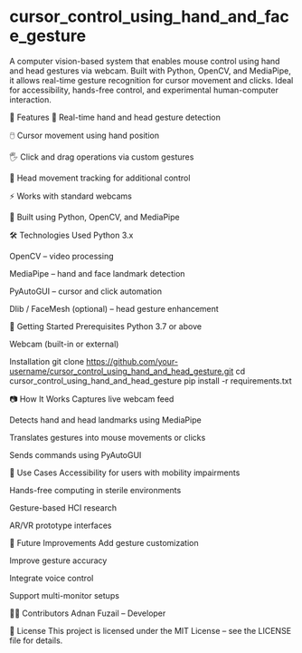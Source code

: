 # cursor_control_using_hand_and_face_gesture
A computer vision-based system that enables mouse control using hand and head gestures via webcam. Built with Python, OpenCV, and MediaPipe, it allows real-time gesture recognition for cursor movement and clicks. Ideal for accessibility, hands-free control, and experimental human-computer interaction.

📌 Features
🎯 Real-time hand and head gesture detection

🖱️ Cursor movement using hand position

🖐️ Click and drag operations via custom gestures

👤 Head movement tracking for additional control

⚡ Works with standard webcams

🧠 Built using Python, OpenCV, and MediaPipe

🛠️ Technologies Used
Python 3.x

OpenCV – video processing

MediaPipe – hand and face landmark detection

PyAutoGUI – cursor and click automation

Dlib / FaceMesh (optional) – head gesture enhancement

🚀 Getting Started
Prerequisites
Python 3.7 or above

Webcam (built-in or external)


Installation
git clone https://github.com/your-username/cursor_control_using_hand_and_head_gesture.git
cd cursor_control_using_hand_and_head_gesture
pip install -r requirements.txt


📷 How It Works
Captures live webcam feed

Detects hand and head landmarks using MediaPipe

Translates gestures into mouse movements or clicks

Sends commands using PyAutoGUI

🎯 Use Cases
Accessibility for users with mobility impairments

Hands-free computing in sterile environments

Gesture-based HCI research

AR/VR prototype interfaces

📖 Future Improvements
Add gesture customization

Improve gesture accuracy

Integrate voice control

Support multi-monitor setups

🙋‍♂️ Contributors
Adnan Fuzail – Developer

📄 License
This project is licensed under the MIT License – see the LICENSE file for details.
